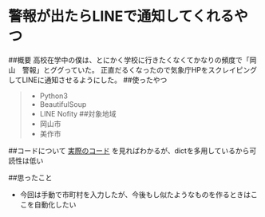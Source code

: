 警報が出たらLINEで通知してくれるやつ
===

##概要
高校在学中の僕は、とにかく学校に行きたくなくてかなりの頻度で「岡山　警報」とググっていた。
正直だるくなったので気象庁HPをスクレイピングしてLINEに通知させるようにした。
##使ったやつ
> - Python3
> - BeautifulSoup
> - LINE Nofity
##対象地域
> - 岡山市
> - 美作市

##コードについて
[実際のコード](https://github.com/bunbunjin/line_closed_school/blob/master/okayama_weather.py)
を見ればわかるが、dictを多用しているから可読性は低い

##思ったこと
- 今回は手動で市町村を入力したが、今後もし似たようなものを作るときはここを自動化したい
